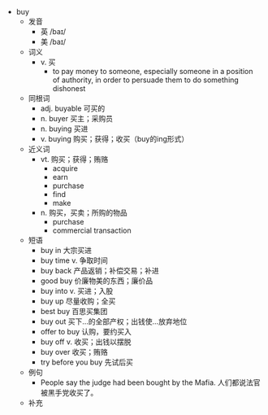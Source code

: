 - buy
  - 发音
    - 英 /baɪ/
    - 美 /baɪ/
  - 词义
    - v. 买
      - to pay money to someone, especially someone in a position of authority, in order to persuade them to do something dishonest
  - 同根词
    - adj. buyable 可买的
    - n. buyer 买主；采购员
    - n. buying 买进
    - v. buying 购买；获得；收买（buy的ing形式）
  - 近义词
    - vt. 购买；获得；贿赂
      - acquire
      - earn
      - purchase
      - find
      - make
    - n. 购买，买卖；所购的物品
      - purchase
      - commercial transaction
  - 短语
    - buy in 大宗买进
    - buy time v. 争取时间
    - buy back 产品返销；补偿交易；补进
    - good buy 价廉物美的东西；廉价品
    - buy into v. 买进；入股
    - buy up 尽量收购；全买
    - best buy 百思买集团
    - buy out 买下…的全部产权；出钱使…放弃地位
    - offer to buy 认购，要约买入
    - buy off v. 收买；出钱以摆脱
    - buy over 收买；贿赂
    - try before you buy 先试后买
  - 例句
    - People say the judge had been bought by the Mafia. 人们都说法官被黑手党收买了。
  - 补充